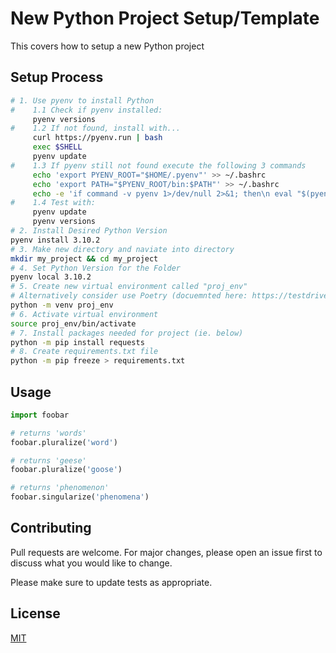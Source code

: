 # New Python Project Setup/Template

This covers how to setup a new Python project

## Setup Process


```bash
# 1. Use pyenv to install Python
#    1.1 Check if pyenv installed:
     pyenv versions
#    1.2 If not found, install with...
     curl https://pyenv.run | bash
     exec $SHELL
     pyenv update
#    1.3 If pyenv still not found execute the following 3 commands
     echo 'export PYENV_ROOT="$HOME/.pyenv"' >> ~/.bashrc
     echo 'export PATH="$PYENV_ROOT/bin:$PATH"' >> ~/.bashrc
     echo -e 'if command -v pyenv 1>/dev/null 2>&1; then\n eval "$(pyenv init -)"\nfi' >> ~/.bashrc
#    1.4 Test with:
     pyenv update
     pyenv versions
# 2. Install Desired Python Version
pyenv install 3.10.2
# 3. Make new directory and naviate into directory
mkdir my_project && cd my_project
# 4. Set Python Version for the Folder
pyenv local 3.10.2
# 5. Create new virtual environment called "proj_env"
# Alternatively consider use Poetry (docuemnted here: https://testdriven.io/blog/python-environments/)
python -m venv proj_env
# 6. Activate virtual environment
source proj_env/bin/activate
# 7. Install packages needed for project (ie. below)
python -m pip install requests
# 8. Create requirements.txt file
python -m pip freeze > requirements.txt
```

## Usage

```python
import foobar

# returns 'words'
foobar.pluralize('word')

# returns 'geese'
foobar.pluralize('goose')

# returns 'phenomenon'
foobar.singularize('phenomena')
```

## Contributing
Pull requests are welcome. For major changes, please open an issue first to discuss what you would like to change.

Please make sure to update tests as appropriate.

## License
[MIT](https://choosealicense.com/licenses/mit/)
